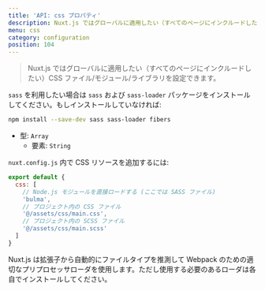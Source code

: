 ```yaml
---
title: 'API: css プロパティ'
description: Nuxt.js ではグローバルに適用したい（すべてのページにインクルードしたい）CSS ファイル/モジュール/ライブラリを設定できます。
menu: css
category: configuration
position: 104
---
```


> Nuxt.js ではグローバルに適用したい（すべてのページにインクルードしたい）CSS ファイル/モジュール/ライブラリを設定できます。

`sass` を利用したい場合は `sass` および `sass-loader` パッケージをインストールしてください。もしインストールしていなければ:

```sh
npm install --save-dev sass sass-loader fibers
```

- 型: `Array`
  - 要素: `String`

`nuxt.config.js` 内で CSS リソースを追加するには:

```js
export default {
  css: [
    // Node.js モジュールを直接ロードする (ここでは SASS ファイル)
    'bulma',
    // プロジェクト内の CSS ファイル
    '@/assets/css/main.css',
    // プロジェクト内の SCSS ファイル
    '@/assets/css/main.scss'
  ]
}
```

Nuxt.js は拡張子から自動的にファイルタイプを推測して Webpack のための適切なプリプロセッサローダを使用します。ただし使用する必要のあるローダは各自でインストールしてください。
